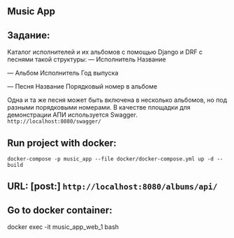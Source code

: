 ## Music App


## Задание:

Kаталог исполнителей и их альбомов с помощью Django и DRF с песнями такой структуры:
— Исполнитель
   Название
 
— Альбом
   Исполнитель
   Год выпуска

— Песня
    Название
    Порядковый номер в альбоме

Одна и та же песня может быть включена в несколько альбомов, но под разными порядковыми номерами.
В качестве площадки для демонстрации АПИ используется Swagger. `http://localhost:8080/swagger/`

## Run project with docker:
    docker-compose -p music_app --file docker/docker-compose.yml up -d --build

## URL: [post:] `http://localhost:8080/albums/api/`

## Go to docker container:
docker exec -it music_app_web_1 bash

